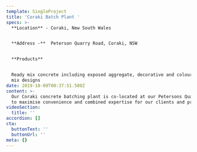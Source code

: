 ```yaml
---
template: SingleProject
title: 'Coraki Batch Plant '
specs: >-
  **Location** - Coraki, New South Wales


  **Address -**  Peterson Quarry Road, Coraki, NSW 


  **Products** 


  Ready mix concrete including exposed aggregate, decorative and coloured oxide
  mix designs
date: 2019-10-09T00:37:51.500Z
content: >-
  Our Coraki concrete batching plant is co-located at our Petersons Quarry site
  to maximise convenience and combined expertise for our clients and projects.
videoSection:
  title: ''
accordion: []
cta:
  buttonText: ''
  buttonUrl: ''
meta: {}
---
```


